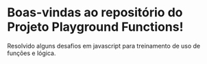 # Boas-vindas ao repositório do Projeto Playground Functions!

Resolvido alguns desafios em javascript para treinamento de uso de funções e lógica.
